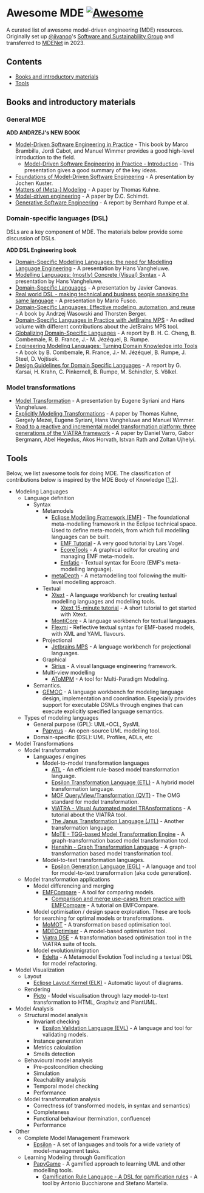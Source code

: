 # Awesome MDE [![Awesome](https://awesome.re/badge.svg)](https://awesome.re)

A curated list of awesome model-driven engineering (MDE) resources. Originally set up [@iivanoo](https://github.com/iivanoo)'s [Software and Sustainability Group](https://github.com/S2-group) and transferred to [MDENet](https://www.mde-network.org/) in 2023.

## Contents

- [Books and introductory materials](#books-and-introductory-materials)
- [Tools](#tools)

## Books and introductory materials

### General MDE

**ADD ANDRZEJ's NEW BOOK**

- [Model-Driven Software Engineering in Practice](https://link.springer.com/book/10.1007/978-3-031-02549-5) - This book by Marco Brambilla, Jordi Cabot, and Manuel Wimmer provides a good high-level introduction to the field.
  - [Model-Driven Software Engineering in Practice - Introduction](https://www.slideshare.net/mbrambil/modeldriven-software-engineering-in-practice-chapter-1-introduction) - This presentation gives a good summary of the key ideas.
- [Foundations of Model-Driven Software Engineering](https://researcher.watson.ibm.com/researcher/files/zurich-jku/mdse-01.pdf) - A presentation by Jochen Kuster.
- [Matters of (Meta-) Modeling](http://msdl.cs.mcgill.ca/people/hv/teaching/MSBDesign/MattersOfMetaModelling.pdf) - A paper by Thomas Kuhne.
- [Model-driven engineering](http://citeseerx.ist.psu.edu/viewdoc/download?doi=10.1.1.106.9720&rep=rep1&type=pdf) - A paper by D.C. Schimdt.
- [Generative Software Engineering](https://www.se-rwth.de/research/Generative-SE/) - A report by Bernhard Rumpe et al.

### Domain-specific languages (DSL)
DSLs are a key component of MDE. The materials below provide some discussion of DSLs. 

**ADD DSL Engineering book**

- [Domain-Specific Modelling Languages: the need for Modelling Language Engineering](http://msdl.cs.mcgill.ca/people/hv/teaching/MSBDesign/presentations/presentation.ModellingLanguageEngineering.pdf) - A presentation by Hans Vangheluwe.
- [Modelling Languages: (mostly) Concrete (Visual) Syntax](http://msdl.cs.mcgill.ca/people/hv/teaching/MSBDesign/presentations/presentation.DSM-TP.DSLengineering.semantics.pdf) - A presentation by Hans Vangheluwe.
- [Domain-Specific Languages](https://www.slideshare.net/zirrus/domainspecific-langauges) - A presentation by Javier Canovas.
- [Real world DSL - making technical and business people speaking the same language](https://www.slideshare.net/mariofusco/real-world-dsl) - A presentation by Mario Fusco.
- [Domain-Specific Languages: Effective modeling, automation, and reuse](http://dsl.design) - A book by Andrzej Wasowski and Thorsten Berger.
- [Domain-Specific Languages in Practice with JetBrains MPS](https://link.springer.com/book/10.1007%2F978-3-030-73758-0) - An edited volume with different contributions about the JetBrains MPS tool.
- [Globalizing Domain-Specific Languages](https://www.se-rwth.de/publications/Globalizing-Domain-Specific-Languages2.pdf) - A report by B. H. C. Cheng, B. Combemale, R. B. France, J.- M. Jézéquel, B. Rumpe.
- [Engineering Modeling Languages: Turning Domain Knowledge into Tools](https://www.routledge.com/Engineering-Modeling-Languages/Combemale-France-Jezequel-Rumpe-Steel-Vojtisek/p/book/9781466583733) - A book by B. Combemale, R. France, J.- M. Jézéquel, B. Rumpe, J. Steel, D. Vojtisek.
- [Design Guidelines for Domain Specific Languages](https://www.se-rwth.de/publications/A-Methodology-for-Retrofitting-Generative-Aspects-in-Existing-Applications.pdf) - A report by G. Karsai, H. Krahn, C. Pinkernell, B. Rumpe, M. Schindler, S. Völkel.

### Model transformations
- [Model Transformation](http://msdl.cs.mcgill.ca/people/hv/teaching/MSBDesign/ModelTransformation.pdf) - A presentation by Eugene Syriani and Hans Vangheluwe.
- [Explicitly Modeling Transformations](http://homepages.mcs.vuw.ac.nz/~tk/publications/papers/explicitly-modeling-transformations.pdf) - A paper by Thomas Kuhne, Gergely Mezei, Eugene Syriani, Hans Vangheluwe and Manuel Wimmer.
- [Road to a reactive and incremental model transformation platform: three generations of the VIATRA framework](https://www.researchgate.net/publication/303090660_Road_to_a_reactive_and_incremental_model_transformation_platform_three_generations_of_the_VIATRA_framework) - A paper by Daniel Varro, Gabor Bergmann, Abel Hegedus, Akos Horvath, Istvan Rath and Zoltan Ujhelyi.

## Tools

Below, we list awesome tools for doing MDE. The classification of contributions below is inspired by the MDE Body of Knowledge [[1](https://doi.org/10.1145/3270112.3270121),[2](https://doi.org/10.1007/s10270-019-00746-9)].

- Modeling Languages
  - Language definition
    - Syntax
      - Metamodels
        - [Eclipse Modelling Framework (EMF)](https://www.eclipse.org/modeling/emf/) - The foundational meta-modelling framework in the Eclipse technical space. Used to define meta-models, from which full modelling languages can be built.
          - [EMF Tutorial](https://www.vogella.com/tutorials/EclipseEMF/article.html) - A very good tutorial by Lars Vogel.
          - [EcoreTools](https://www.eclipse.org/ecoretools/) - A graphical editor for creating and managing EMF meta-models.
          - [Emfatic](https://eclipse.org/emfatic) - Textual syntax for Ecore (EMF's meta-modelling language).
        - [metaDepth](http://metadepth.org/) - A metamodelling tool following the multi-level modelling approach.
      - Textual
        - [Xtext](https://www.eclipse.org/Xtext) - A language workbench for creating textual modelling languages and modelling tools.
          - [Xtext 15-minute tutorial](https://www.eclipse.org/Xtext/documentation/102_domainmodelwalkthrough.html) - A short tutorial to get started with Xtext.
        - [MontiCore](https://monticore.github.io/monticore/) - A language workbench for textual languages.
        - [Flexmi](https://eclipse.org/epsilon/flexmi) - Reflective textual syntax for EMF-based models, with XML and YAML flavours.
      - Projectional
        - [Jetbrains MPS](https://www.jetbrains.com/mps/) - A language workbench for projectional languages.
      - Graphical
        - [Sirius](https://www.eclipse.org/sirius/getstarted.html) - A visual language engineering framework.
      - Multi-view modelling
        - [AToMPM](https://atompm.github.io) - A tool for Multi-Paradigm Modeling.
    - Semantics.
      - [GEMOC](https://gemoc.org/studio.html) - A language workbench for modeling language design, implementation and coordination. Especially provides support for executable DSMLs through engines that can execute explicitly specified language semantics.
  - Types of modeling languages
    - General purpose (GPL): UML+OCL, SysML
      - [Papyrus](https://www.eclipse.org/papyrus/) - An open-source UML modelling tool.
    - Domain-specific (DSL): UML Profiles, ADLs, etc
- Model Transformations
  - Model transformation
    - Languages / engines
      - Model-to-model transformation languages
        - [ATL](https://www.eclipse.org/atl/) - An efficient rule-based model transformation language.
        - [Epsilon Transformation Language (ETL)](https://www.eclipse.org/epsilon/doc/etl/) - A hybrid model transformation language. 
        - [MOF Query/View/Transformation (QVT)](https://www.omg.org/spec/QVT/About-QVT/) - The OMG standard for model transformation.
        - [VIATRA - VIsual Automated model TRAnsformations](https://www.eclipse.org/viatra/documentation/tutorial.html) - A tutorial about the VIATRA tool.
        - [The Janus Transformation Language (JTL)](https://jtl.univaq.it/) - Another transformation language.
        - [MoTE - TGG-based Model Transformation Engine](https://www.hpi.uni-potsdam.de/giese/public/mdelab/mdelab-projects/mote-a-tgg-based-model-transformation-engine/) - A graph-transformation based model transformation tool.
        - [Henshin - Graph Transformation Language](https://projects.eclipse.org/projects/modeling.emft.henshin) - A graph-transformation based model transformation tool.
      - Model-to-text transformation languages.
        - [Epsilon Generation Language (EGL)](https://eclipse.org/doc/egl) - A language and tool for model-to-text transformation (aka code generation).
  - Model transformation applications
    - Model differencing and merging
      - [EMFCompare](https://www.slideshare.net/mikaelbarbero/diff-and-merge-with-ease-with-emf-compare) - A tool for comparing models.
        - [Comparison and merge use-cases from practice with EMFCompare](https://youtu.be/Uwq7W7jEdUU) - A tutorial on EMFCompare.
    - Model optimisation / design space exploration. These are tools for searching for optimal models or transformations.
      - [MoMOT](http://martin-fleck.github.io/momot/) - A transformation based optimisation tool.
      - [MDEOptimiser](https://mde-optimiser.github.io/) - A model-based optimisation tool.
      - [Viatra DSE](https://wiki.eclipse.org/VIATRA/DSE) - A transformation based optimisation tool in the ViATRA suite of tools.
    - Model evolution/migration
      - [Edelta](https://github.com/LorenzoBettini/edelta) - A Metamodel Evolution Tool including a textual DSL for model refactoring.
- Model Visualization
  - Layout
    - [Eclipse Layout Kernel (ELK)](https://www.eclipse.org/elk/) - Automatic layout of diagrams.
  - Rendering
    - [Picto](https://eclipse.org/epsilon/doc/picto) - Model visualisation through lazy model-to-text transformation to HTML, Graphviz and PlantUML.
- Model Analysis
  - Structural model analysis
    - Invariant checking
      - [Epsilon Validation Language (EVL)](https://eclipse.org/epsilon/doc/evl) - A language and tool for validating models.
    - Instance generation
    - Metrics calculation
    - Smells detection
  - Behavioural model analysis
    - Pre-postcondition checking
    - Simulation
    - Reachability analysis
    - Temporal model checking
    - Performance
  - Model transformation analysis
    - Correctness (of transformed models, in syntax and semantics)
    - Completeness
    - Functional behaviour (termination, confluence)
    - Performance
- Other
  - Complete Model Management Framework
    - [Epsilon](https://www.eclipse.org/epsilon/) - A set of languages and tools for a wide variety of model-management tasks.
  - Learning Modeling through Gamification
    - [PapyGame](https://www.papygame.com/) - A gamified approach to learning UML and other modelling tools.
      - [Gamification Rule Language - A DSL for gamification rules](https://github.com/antbucc/GRL) - A tool by Antonio Bucchiarone and Stefano Martella.
